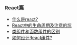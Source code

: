 ### React篇
* [什么是react?](https://github.com/hzeyuan/Blog/blob/master/React/react_basic_1.md)
* [React中的生命周期及注意的坑](https://github.com/hzeyuan/Blog/blob/master/React/react_basic_2.md)
* [类组件和函数组件的区别](https://github.com/hzeyuan/Blog/blob/master/React/react_basic_3.md)
* [如何设计React组件?](https://github.com/hzeyuan/Blog/blob/master/React/react_basic_4.md)